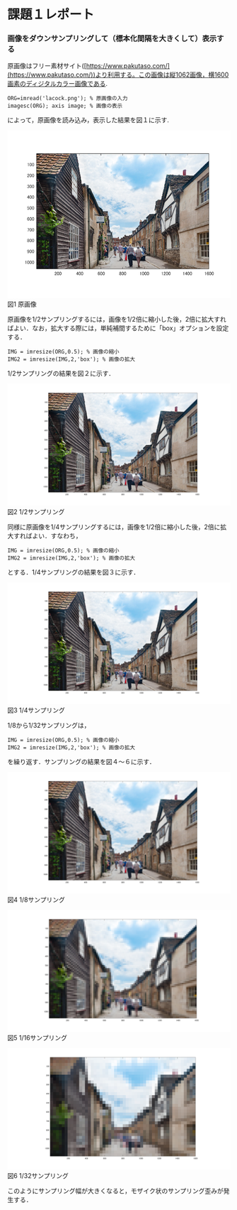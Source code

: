 # 課題１レポート

### 画像をダウンサンプリングして（標本化間隔を大きくして）表示する
原画像はフリー素材サイト([https://www.pakutaso.com/](https://www.pakutaso.com/))より利用する。この画像は縦1062画像，横1600画素のディジタルカラー画像である.
```
ORG=imread('lacock.png'); % 原画像の入力  
imagesc(ORG); axis image; % 画像の表示
```
によって，原画像を読み込み，表示した結果を図１に示す.

![原画像](https://github.com/Sisk449/lecture_image_processing/blob/master/image/kadai1_1.png?raw=true)  
図1 原画像

原画像を1/2サンプリングするには，画像を1/2倍に縮小した後，2倍に拡大すればよい．なお，拡大する際には，単純補間するために「box」オプションを設定する．
```
IMG = imresize(ORG,0.5); % 画像の縮小  
IMG2 = imresize(IMG,2,'box'); % 画像の拡大
```
1/2サンプリングの結果を図２に示す．

![1/2サンプリング](https://github.com/Sisk449/lecture_image_processing/blob/master/image/kadai1_2.png?raw=true)  
図2 1/2サンプリング

同様に原画像を1/4サンプリングするには，画像を1/2倍に縮小した後，2倍に拡大すればよい．すなわち，
```
IMG = imresize(ORG,0.5); % 画像の縮小  
IMG2 = imresize(IMG,2,'box'); % 画像の拡大
```
とする．1/4サンプリングの結果を図３に示す．

![1/4サンプリング](https://github.com/Sisk449/lecture_image_processing/blob/master/image/kadai1_3.png?raw=true)  
図3 1/4サンプリング

1/8から1/32サンプリングは，
```
IMG = imresize(ORG,0.5); % 画像の縮小  
IMG2 = imresize(IMG,2,'box'); % 画像の拡大
```
を繰り返す．サンプリングの結果を図４～６に示す．

![1/8サンプリング](https://github.com/Sisk449/lecture_image_processing/blob/master/image/kadai1_4.png?raw=true)  
図4 1/8サンプリング

![1/16サンプリング](https://github.com/Sisk449/lecture_image_processing/blob/master/image/kadai1_5.png?raw=true)  
図5 1/16サンプリング

![1/32サンプリング](https://github.com/Sisk449/lecture_image_processing/blob/master/image/kadai1_6.png?raw=true)  
図6 1/32サンプリング

このようにサンプリング幅が大きくなると，モザイク状のサンプリング歪みが発生する．
